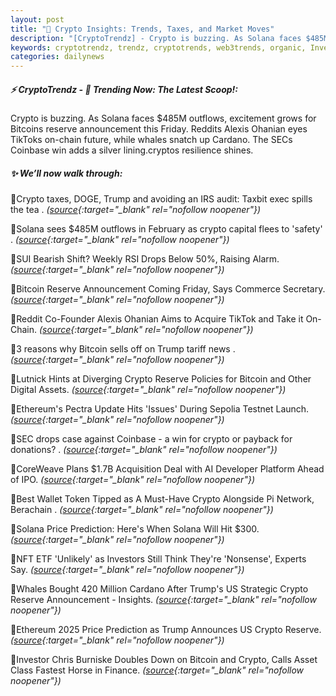 ```yaml
---
layout: post
title: "🌌 Crypto Insights: Trends, Taxes, and Market Moves"
description: "[CryptoTrendz] - Crypto is buzzing. As Solana faces $485M outflows, excitement grows for Bitcoins reserve announcement this Friday. Reddits Alexis Ohanian eyes TikToks on-chain future, while whales snatch up Cardano. The SECs Coinbase win adds a silver lining.cryptos resilience shines."
keywords: cryptotrendz, trendz, cryptotrends, web3trends, organic, Investors, Digital, Pi, Bitcoin, Cardano, AI, Market, Berachain, Token, Trump, crypto
categories: dailynews
---
```


##### ⚡ CryptoTrendz - 📌 *Trending Now: The Latest Scoop!:*

Crypto is buzzing. As Solana faces $485M outflows, excitement grows for Bitcoins reserve announcement this Friday. Reddits Alexis Ohanian eyes TikToks on-chain future, while whales snatch up Cardano. The SECs Coinbase win adds a silver lining.cryptos resilience shines.

##### ✨ *We’ll now walk through:*


🔹Crypto taxes, DOGE, Trump and avoiding an IRS audit: Taxbit exec spills the tea . *([source](https://s.avyag.com/om1g){:target="_blank" rel="nofollow noopener"})*

🔹Solana sees $485M outflows in February as crypto capital flees to 'safety' . *([source](https://s.avyag.com/qpga){:target="_blank" rel="nofollow noopener"})*

🔹SUI Bearish Shift? Weekly RSI Drops Below 50%, Raising Alarm. *([source](https://s.avyag.com/i9b2){:target="_blank" rel="nofollow noopener"})*

🔹Bitcoin Reserve Announcement Coming Friday, Says Commerce Secretary. *([source](https://s.avyag.com/1rib){:target="_blank" rel="nofollow noopener"})*

🔹Reddit Co-Founder Alexis Ohanian Aims to Acquire TikTok and Take it On-Chain. *([source](https://s.avyag.com/h3bn){:target="_blank" rel="nofollow noopener"})*

🔹3 reasons why Bitcoin sells off on Trump tariff news . *([source](https://s.avyag.com/6zv6){:target="_blank" rel="nofollow noopener"})*

🔹Lutnick Hints at Diverging Crypto Reserve Policies for Bitcoin and Other Digital Assets. *([source](https://s.avyag.com/8t35){:target="_blank" rel="nofollow noopener"})*

🔹Ethereum's Pectra Update Hits 'Issues' During Sepolia Testnet Launch. *([source](https://s.avyag.com/d03a){:target="_blank" rel="nofollow noopener"})*

🔹SEC drops case against Coinbase - a win for crypto or payback for donations? . *([source](https://s.avyag.com/dqjb){:target="_blank" rel="nofollow noopener"})*

🔹CoreWeave Plans $1.7B Acquisition Deal with AI Developer Platform Ahead of IPO. *([source](https://s.avyag.com/vigi){:target="_blank" rel="nofollow noopener"})*

🔹Best Wallet Token Tipped as A Must-Have Crypto Alongside Pi Network, Berachain . *([source](https://s.avyag.com/ga0r){:target="_blank" rel="nofollow noopener"})*

🔹Solana Price Prediction: Here's When Solana Will Hit $300. *([source](https://s.avyag.com/3a2m){:target="_blank" rel="nofollow noopener"})*

🔹NFT ETF 'Unlikely' as Investors Still Think They're 'Nonsense', Experts Say. *([source](https://s.avyag.com/2qac){:target="_blank" rel="nofollow noopener"})*

🔹Whales Bought 420 Million Cardano After Trump's US Strategic Crypto Reserve Announcement - Insights. *([source](https://s.avyag.com/fr7o){:target="_blank" rel="nofollow noopener"})*

🔹Ethereum 2025 Price Prediction as Trump Announces US Crypto Reserve. *([source](https://s.avyag.com/xf3d){:target="_blank" rel="nofollow noopener"})*

🔹Investor Chris Burniske Doubles Down on Bitcoin and Crypto, Calls Asset Class Fastest Horse in Finance. *([source](https://s.avyag.com/xaic){:target="_blank" rel="nofollow noopener"})*
